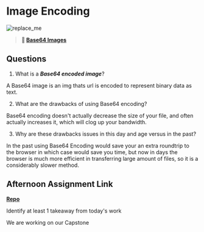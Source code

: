 # Image Encoding

![replace_me](https://codeworks.blob.core.windows.net/public/assets/img/illustrations/placeholder.svg)



> **📖 [Base64 Images](https://codeworksacademy.com/fs-student-guide/resources/wk8-9/06-Base64)**

## Questions

1. What is a ***Base64 encoded image***?

A Base64 image is an img thats url is encoded to represent binary data as text.

2. What are the drawbacks of using Base64 encoding?

Base64 encoding doesn't actually decrease the size of your file, and often actually increases it, which will clog up your bandwidth.

3. Why are these drawbacks issues in this day and age versus in the past?

In the past using Base64 Encoding would save your an extra roundtrip to the browser in which case would save you time, but now in days the browser is much more efficient in transferring large amount of files, so it is a considerably slower method.

## Afternoon Assignment Link

**[Repo](https://github.com/PeytonCurr/<ASSIGNMENT_REPO>)**

Identify at least 1 takeaway from today's work

We are working on our Capstone